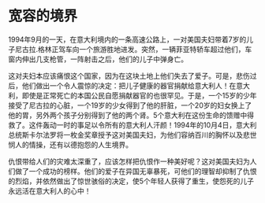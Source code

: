 # 宽容的境界

1994年9月的一天，在意大利境内的一条高速公路上，一对美国夫妇带着7岁的儿子尼古拉.格林正驾车向一个旅游胜地进发。突然，一辆菲亚特轿车超过他们，车窗内伸出几支枪管，一阵射击之后，他们的儿子中弹身亡。 

这对夫妇本应该痛恨这个国家，因为在这块土地上他们失去了爱子。可是，悲伤过后，他们做出一个令人震惊的决定：把儿子健康的器官捐献给意大利人！在意大利，即使是正常死亡的本国公民自愿捐献器官的也很罕见。于是，一个15岁的少年接受了尼古拉的心脏，一个19岁的少女得到了他的肝脏，一个20岁的妇女换上了他的胃，另外两个孩子分别得到了他的两个肾。5个意大利在这份生命的馈赠中得救了。这件轰动一时的事足以令所有的意大利人汗颜！1994年的10月4日，意大利总统斯卡尔法罗将一枚金奖章授予这对美国夫妇，为他们容纳百川的胸怀以及悲世悯人的情操，还有以德抱怨的人生境界。 

仇恨带给人们的灾难太深重了，应该怎样把仇恨作一种美好呢？这对美国夫妇为人们做了一个成功的榜样。他们的爱子在异国无辜暴死，可他们的理智却抑制了仇恨的烈焰，并依然做出了惊世骇俗的决定，使5个年轻人获得了重生，使怨死的儿子永远活在意大利人的心中！
 